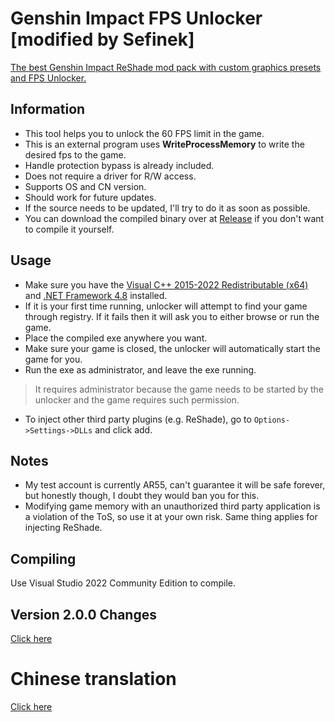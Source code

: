 # Genshin Impact FPS Unlocker [modified by Sefinek]
[The best Genshin Impact ReShade mod pack with custom graphics presets and FPS Unlocker.](https://github.com/sefinek24/Genshin-Impact-ReShade)

## Information
- This tool helps you to unlock the 60 FPS limit in the game.
- This is an external program uses **WriteProcessMemory** to write the desired fps to the game.
- Handle protection bypass is already included.
- Does not require a driver for R/W access.
- Supports OS and CN version.
- Should work for future updates.
- If the source needs to be updated, I'll try to do it as soon as possible.
- You can download the compiled binary over at [Release](https://github.com/sefinek24/genshin-fps-unlock/releases) if you don't want to compile it yourself.

## Usage
- Make sure you have the [Visual C++ 2015-2022 Redistributable (x64)](https://aka.ms/vs/17/release/vc_redist.x64.exe) and [.NET Framework 4.8](https://dotnet.microsoft.com/en-us/download/dotnet-framework/net48) installed.
- If it is your first time running, unlocker will attempt to find your game through registry. If it fails then it will ask you to either browse or run the game.
- Place the compiled exe anywhere you want.
- Make sure your game is closed, the unlocker will automatically start the game for you.
- Run the exe as administrator, and leave the exe running.
> It requires administrator because the game needs to be started by the unlocker and the game requires such permission.
- To inject other third party plugins (e.g. ReShade), go to `Options->Settings->DLLs` and click add.

## Notes
- My test account is currently AR55, can't guarantee it will be safe forever, but honestly though, I doubt they would ban you for this.
- Modifying game memory with an unauthorized third party application is a violation of the ToS, so use it at your own risk. Same thing applies for injecting ReShade.

## Compiling
Use Visual Studio 2022 Community Edition to compile.

## Version 2.0.0 Changes
[Click here](https://github.com/34736384/genshin-fps-unlock#version-200-changes)

# Chinese translation
[Click here](https://github.com/34736384/genshin-fps-unlock#%E5%8E%9F%E7%A5%9E%E8%A7%A3%E9%94%81fps%E9%99%90%E5%88%B6)